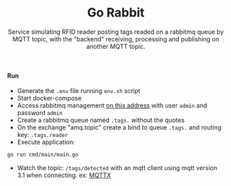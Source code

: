 <h1 align="center">
    Go Rabbit
</h1>

<p align="center">Service simulating RFID reader posting tags readed on a rabbitmq queue by MQTT topic, with the "backend" receiving, processing and publishing on another MQTT topic.</p>

&nbsp;

#### Run

* Generate the `.env` file running `env.sh` script
* Start docker-compose
* Access rabbitmq management [on this address](http://127.0.0.1:15672) with user `admin` and password `admin`
* Create a rabbitmq queue named `.tags.` without the quotes
* On the exchange "amq.topic" create a bind to queue `.tags.` and routing key: `.tags.reader`
* Execute application:

```bash
go run cmd/main/main.go
```

* Watch the topic: `/tags/detected` with an mqtt client using mqtt version 3.1 when connecting. ex: [MQTTX](https://mqttx.app/downloads)
